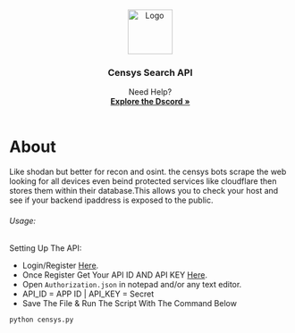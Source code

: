 
<a name="readme-top"></a>

<!-- PROJECT LOGO -->
<br />
<div align="center">
  <a href="https://github.com/othneildrew/Best-README-Template">
    <img src="https://cdn.discordapp.com/attachments/1045896845785829385/1051985021625434153/Untitled_Artwork.png" alt="Logo" width="80" height="80">
  </a>
  <h3 align="center">Censys Search API</h3>
  <p align="center">Need Help?<br/>
    <a href="https://discord.gg/lethals"><strong>Explore the Dscord »</strong></a>
    <br />
    <br />
  </p>
</div>

# About 
Like shodan but better for recon and osint. the censys bots scrape the web looking for all devices even beind protected services like cloudflare then stores them within their database.This allows you to check your host and see if your backend ipaddress is exposed to the public. 

###### Usage:

Setting Up The API:
- Login/Register [Here](https://accounts.censys.io/register).
- Once Register Get Your API ID AND API KEY [Here](https://search.censys.io/account/api).
- Open `Authorization.json` in notepad and/or any text editor.
- API_ID = APP ID | API_KEY = Secret
- Save The File & Run The Script With The Command Below

```py
python censys.py
```
